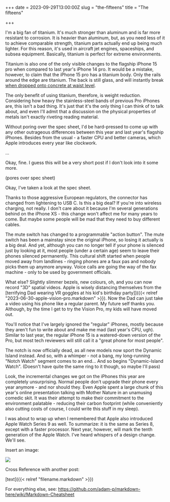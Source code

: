+++
date = 2023-09-29T13:00:00Z
slug = "the-fifteens"
title = "The fifteens"

+++

I'm a big fan of titanium. It's much stronger than aluminum and is far more resistant to corrosion. It is heavier than aluminum, but, as you need less of it to achieve comparable strength, titanium parts actually end up being much lighter. For this reason, it's used in aircraft jet engines, spaceships, and subsea equipment. Basically, titanium is perfect for extreme environments.

Titanium is also one of the only visible changes to the flagship iPhone 15 pro when compared to last year's iPhone 14 pro. It would be a mistake, however, to claim that the iPhone 15 pro has a titanium body. Only the rails around the edge are titanium. The back is still glass, and will instantly break [when dropped onto concrete at waist level](https://youtu.be/9TkrP6iWY-k?si=0agjkqgdYwzUmkmG&t=175).

The only benefit of using titanium, therefore, is weight reduction. Considering how heavy the stainless-steel bands of previous Pro iPhones are, this isn't a bad thing. It's just that it's the only thing I can think of to talk about, and even I'll admit that a discussion on the physical properties of metals isn't exactly riveting reading material.

Without poring over the spec sheet, I'd be hard-pressed to come up with any other outrageous differences between this year and last year's flagship iPhones. Besides from the usual - a faster CPU and better cameras, which Apple introduces every year like clockwork.

...

Okay, fine. I guess this will be a very short post if I don't look into it some more.

(pores over spec sheet)

<!--more-->

Okay, I've taken a look at the spec sheet.

Thanks to those aggressive European regulators, the connector has changed from lightening to USB C. Is this a big deal? If you're into wireless charging, not really. I don't care about it because I'm several generations behind on the iPhone XS - this change won't affect me for many years to come. But maybe some people will be mad that they need to buy different cables.

The mute switch has changed to a programmable "action button". The mute switch has been a mainstay since the original iPhone, so losing it actually is a big deal. And yet, although you can no longer tell if your phone is silenced just by looking at it, most people (under a certain age) seem to leave their phones silenced permanently. This cultural shift started when people moved away from landlines - ringing phones are a faux pas and nobody picks them up anymore anyway. Voice calls are going the way of the fax machine - only to be used by government officials.

What else? Slightly slimmer bezels, new colours, oh, and you can now record "3D" spatial videos. Apple is wisely distancing themselves from the [terrifying Dad wearing VR goggles at his kid's birthday party]]({{< relref "2023-06-30-apple-vision-pro.markdown" >}}). Now the Dad can just take a video using his phone like a regular parent. My future self thanks you. Although, by the time I get to try the Vision Pro, my kids will have moved out.     

You'll notice that I've largely ignored the "regular" iPhones, mostly because they aren't fun to write about and make me mad (last year's CPU, ugh). Similar to last year, the regular iPhone 15 is a watered-down version of the Pro, but most tech reviewers will still call it a "great phone for most people".

The notch is now officially dead, as all new models now sport the Dynamic Island instead. And so, with a whimper - not a bang, my long-running "Notch Watch" segment comes to an end... And so begins "Dynamic-Island Watch". (Doesn't have quite the same ring to it though, so maybe I'll pass)

Look, the incremental changes we got on the iPhones this year are completely unsurprising. Normal people don't upgrade their phone every year anymore - and nor should they. Even Apple spent a large chunk of this year's online presentation talking with Mother Nature in an unamusing comedic skit. It was their attempt to make their commitment to the environment palatable - reducing their carbon footprint (while conveniently also cutting costs of course, I could write this stuff in my sleep).

I was about to wrap up when I remembered that Apple also introduced Apple Watch Series 9 as well. To summarize: it is the same as Series 8, except with a faster processor. Next year, however, will mark the tenth generation of the Apple Watch. I've heard whispers of a design change. We'll see.































Insert an image:

![](/images/example.png)



Cross Reference with another post:

[text]({{< relref "filename.markdown" >}})


For everything else, see: https://github.com/adam-p/markdown-here/wiki/Markdown-Cheatsheet